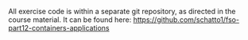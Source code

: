 All exercise code is within a separate git repository, as directed in the course material. It can be found here: https://github.com/schatto1/fso-part12-containers-applications